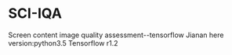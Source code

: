 # SCI-IQA
Screen content image quality assessment--tensorflow
Jianan here
version:python3.5 Tensorflow r1.2

